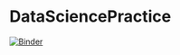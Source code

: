 # DataSciencePractice
[![Binder](https://mybinder.org/badge_logo.svg)](https://mybinder.org/v2/gh/Srikanthg453/DataSciencePractice.git/master)

